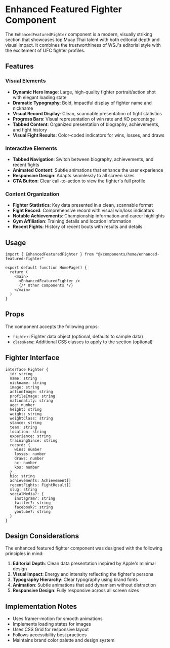 # Enhanced Featured Fighter Component

The `EnhancedFeaturedFighter` component is a modern, visually striking section that showcases top Muay Thai talent with both editorial depth and visual impact. It combines the trustworthiness of WSJ's editorial style with the excitement of UFC fighter profiles.

## Features

### Visual Elements
- **Dynamic Hero Image**: Large, high-quality fighter portrait/action shot with elegant loading state
- **Dramatic Typography**: Bold, impactful display of fighter name and nickname
- **Visual Record Display**: Clean, scannable presentation of fight statistics
- **Progress Bars**: Visual representation of win rate and KO percentage
- **Tabbed Content**: Organized presentation of biography, achievements, and fight history
- **Visual Fight Results**: Color-coded indicators for wins, losses, and draws

### Interactive Elements
- **Tabbed Navigation**: Switch between biography, achievements, and recent fights
- **Animated Content**: Subtle animations that enhance the user experience
- **Responsive Design**: Adapts seamlessly to all screen sizes
- **CTA Button**: Clear call-to-action to view the fighter's full profile

### Content Organization
- **Fighter Statistics**: Key data presented in a clean, scannable format
- **Fight Record**: Comprehensive record with visual win/loss indicators
- **Notable Achievements**: Championship information and career highlights
- **Gym Affiliation**: Training details and location information
- **Recent Fights**: History of recent bouts with results and details

## Usage

```tsx
import { EnhancedFeaturedFighter } from "@/components/home/enhanced-featured-fighter"

export default function HomePage() {
  return (
    <main>
      <EnhancedFeaturedFighter />
      {/* Other components */}
    </main>
  )
}
```

## Props

The component accepts the following props:

- `fighter`: Fighter data object (optional, defaults to sample data)
- `className`: Additional CSS classes to apply to the section (optional)

## Fighter Interface

```tsx
interface Fighter {
  id: string
  name: string
  nickname: string
  image: string
  actionImage: string
  profileImage: string
  nationality: string
  age: number
  height: string
  weight: string
  weightClass: string
  stance: string
  team: string
  location: string
  experience: string
  trainingSince: string
  record: {
    wins: number
    losses: number
    draws: number
    nc: number
    kos: number
  }
  bio: string
  achievements: Achievement[]
  recentFights: FightResult[]
  slug: string
  socialMedia?: {
    instagram?: string
    twitter?: string
    facebook?: string
    youtube?: string
  }
}
```

## Design Considerations

The enhanced featured fighter component was designed with the following principles in mind:

1. **Editorial Depth**: Clean data presentation inspired by Apple's minimal design
2. **Visual Impact**: Energy and intensity reflecting the fighter's persona
3. **Typography Hierarchy**: Clear typography using brand fonts
4. **Animation**: Subtle animations that add dynamism without distraction
5. **Responsive Design**: Fully responsive across all screen sizes

## Implementation Notes

- Uses framer-motion for smooth animations
- Implements loading states for images
- Uses CSS Grid for responsive layout
- Follows accessibility best practices
- Maintains brand color palette and design system 